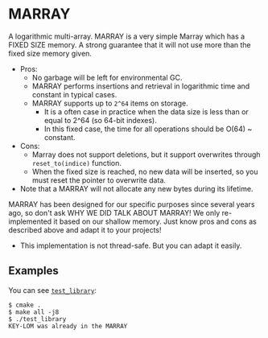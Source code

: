 MARRAY
=====

A logarithmic multi-array. MARRAY is a very simple Marray which has a FIXED SIZE memory. A strong guarantee that it will not use more than the fixed size memory given.
 
 * Pros:
    * No garbage will be left for environmental GC.
    * MARRAY performs insertions and retrieval in logarithmic time and constant in typical cases.
    * MARRAY supports up to `2^64` items on storage.
        * It is a often case in practice when the data size is less than or equal to 2^64 (so 64-bit indexes).
        * In this fixed case, the time for all operations should be O(64) ~ constant.
 * Cons:
    * Marray does not support deletions, but it support overwrites through `reset_to(indice)` function.
    * When the fixed size is reached, no new data will be inserted, so you must reset the pointer to overwrite data.
 * Note that a MARRAY will not allocate any new bytes during its lifetime.

MARRAY has been designed for our specific purposes since several years ago, so don't ask WHY WE DID TALK ABOUT MARRAY!
We only re-implemented it based on our shallow memory.
Just know pros and cons as described above and adapt it to your projects!

* This implementation is not thread-safe. But you can adapt it easily.

## Examples

You can see [`test_library`](./test_library.cpp):

```shell script
$ cmake .
$ make all -j8
$ ./test_library
KEY-LOM was already in the MARRAY
```